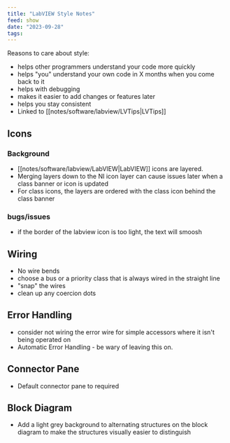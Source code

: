 ```yaml
---
title: "LabVIEW Style Notes"
feed: show
date: "2023-09-28"
tags: 
---
```

Reasons to care about style:
- helps other programmers understand your code more quickly
- helps "you" understand your own code in X months when you come back to it
- helps with debugging
- makes it easier to add changes or features later
- helps you stay consistent
- Linked to [[notes/software/labview/LVTips|LVTips]]
## Icons

### Background 

- [[notes/software/labview/LabVIEW|LabVIEW]] icons are layered.
- Merging layers down to the NI icon layer can cause issues later when a class banner or icon is updated
- For class icons, the layers are ordered with the class icon behind the class banner
### bugs/issues
-  if the border of the labview icon is too light, the text will smoosh

## Wiring

- No wire bends
- choose a bus or a priority class that is always wired in the straight line
- "snap" the wires
- clean up any coercion dots

## Error Handling
- consider not wiring the error wire for simple accessors where it isn't being operated on
- Automatic Error Handling - be wary of leaving this on.

## Connector Pane
- Default connector pane to required

## Block Diagram
- Add a light grey background to alternating structures on the block diagram to make the structures visually easier to distinguish